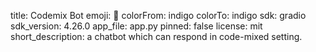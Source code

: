 title: Codemix Bot
emoji: 🏃
colorFrom: indigo
colorTo: indigo
sdk: gradio
sdk_version: 4.26.0
app_file: app.py
pinned: false
license: mit
short_description: a chatbot which can respond in code-mixed setting.
